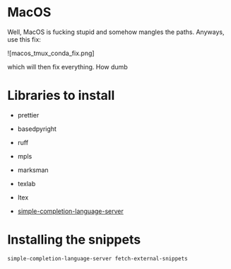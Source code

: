 # MacOS

Well, MacOS is fucking stupid and somehow mangles the paths. Anyways, use this fix:

![macos_tmux_conda_fix.png]

which will then fix everything. How dumb

# Libraries to install

- prettier
- basedpyright
- ruff
- mpls
- marksman
- texlab
- ltex

- [simple-completion-language-server](https://github.com/estin/simple-completion-language-server)

# Installing the snippets

`simple-completion-language-server fetch-external-snippets`
